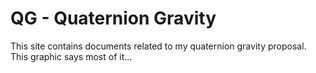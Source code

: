 # QG - Quaternion Gravity

This site contains documents related to my quaternion gravity proposal.  This graphic says most of it...

